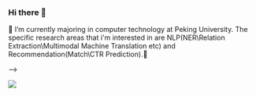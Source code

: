 ### Hi there 👋

<!--
**codewithzichao/codewithzichao** is a ✨ _special_ ✨ repository because its `README.md` (this file) appears on your GitHub profile.

Here are some ideas to get you started:
-->
🔭 I’m currently majoring in computer technology at Peking University. The specific research areas that i'm interested in are NLP(NER\Relation Extraction\Multimodal Machine Translation etc) and Recommendation(Match\CTR Prediction).🥳

-->

 <a href="https://github.com/codewithzichao">

<img src="https://github-readme-stats.vercel.app/api?username=codewithzichao&show_icons=true&hide=contribs,issues" />

</a>
